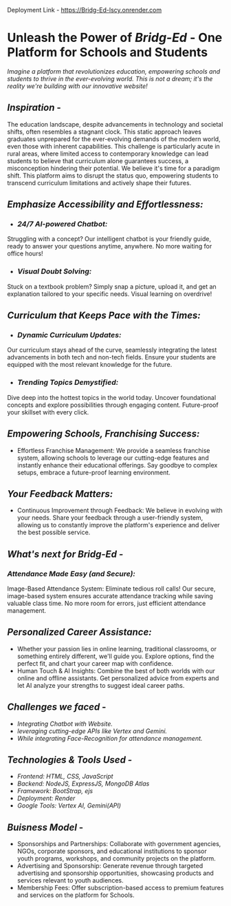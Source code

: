 
Deployment Link - https://Bridg-Ed-lscy.onrender.com

# Unleash the Power of *Bridg-Ed* - One Platform for Schools and Students 

*Imagine a platform that revolutionizes education, empowering schools and students to thrive in the ever-evolving world. This is not a dream; it's the reality we're building with our innovative website!*

## *Inspiration* -
The education landscape, despite advancements in technology and societal shifts, often resembles a stagnant clock. This static approach leaves graduates unprepared for the ever-evolving demands of the modern world, even those with inherent capabilities. This challenge is particularly acute in rural areas, where limited access to contemporary knowledge can lead students to believe that curriculum alone guarantees success, a misconception hindering their potential. We believe it's time for a paradigm shift.  This platform aims to disrupt the status quo, empowering students to transcend curriculum limitations and actively shape their futures.


##  *Emphasize Accessibility and Effortlessness:*
- ### *24/7 AI-powered Chatbot:*
 Struggling with a concept? Our intelligent chatbot is your friendly guide, ready to answer your questions anytime, anywhere. No more waiting for office hours!

- ### *Visual Doubt Solving:*
 Stuck on a textbook problem? Simply snap a picture, upload it, and get an explanation tailored to your specific needs. Visual learning on overdrive!


##  *Curriculum that Keeps Pace with the Times:*

- ### *Dynamic Curriculum Updates:*
 Our curriculum stays ahead of the curve, seamlessly integrating the latest advancements in both tech and non-tech fields. Ensure your students are equipped with the most relevant knowledge for the future.

- ### *Trending Topics Demystified:*
 Dive deep into the hottest topics in the world today. Uncover foundational concepts and explore possibilities through engaging content. Future-proof your skillset with every click.

## *Empowering Schools, Franchising Success:*

- Effortless Franchise Management: We provide a seamless franchise system, allowing schools to leverage our cutting-edge features and instantly enhance their educational offerings. Say goodbye to complex setups, embrace a future-proof learning environment.

## *Your Feedback Matters:*
- Continuous Improvement through Feedback: We believe in evolving with your needs. Share your feedback through a user-friendly system, allowing us to constantly improve the platform's experience and deliver the best possible service.


## *What's next for Bridg-Ed -*
### *Attendance Made Easy (and Secure):*

  Image-Based Attendance System: Eliminate tedious roll calls! Our secure, image-based system ensures accurate attendance tracking while saving valuable class time. 
No more room for errors, just efficient attendance management.


## *Personalized Career Assistance:* 
 - Whether your passion lies in online learning, traditional classrooms, or something entirely different, we'll guide you. Explore options, find the perfect fit, and chart your career map with confidence.
- Human Touch & AI Insights: Combine the best of both worlds with our online and offline assistants. Get personalized advice from experts and let AI analyze your strengths to suggest ideal career paths.

## *Challenges we faced* -
- *Integrating Chatbot with Website.*
- *leveraging cutting-edge APIs like Vertex and Gemini.*
- *While integrating Face-Recognition for attendance management.*

## *Technologies & Tools Used -*
- *Frontend: HTML, CSS, JavaScript*
- *Backend: NodeJS, ExpressJS, MongoDB Atlas*
- *Framework: BootStrap, ejs*
- *Deployment: Render*
- *Google Tools: Vertex AI, Gemini(API)*


## *Buisness Model* - 

- Sponsorships and Partnerships: Collaborate with government agencies, NGOs, corporate sponsors, and educational institutions to sponsor youth programs, workshops, and community projects on the platform.
- Advertising and Sponsorship: Generate revenue through targeted advertising and sponsorship opportunities, showcasing products and services relevant to youth audiences.
- Membership Fees: Offer subscription-based access to premium features and services on the platform for Schools.